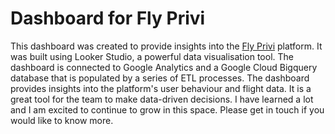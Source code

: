 # Dashboard for Fly Privi
This dashboard was created to provide insights into the [Fly Privi](https://flyprivi.com/) platform. It was built using Looker Studio, a powerful data visualisation tool. The dashboard is connected to Google Analytics and a Google Cloud Bigquery database that is populated by a series of ETL processes. The dashboard provides insights into the platform's user behaviour and flight data. It is a great tool for the team to make data-driven decisions. I have learned a lot and I am excited to continue to grow in this space. Please get in touch if you would like to know more.

